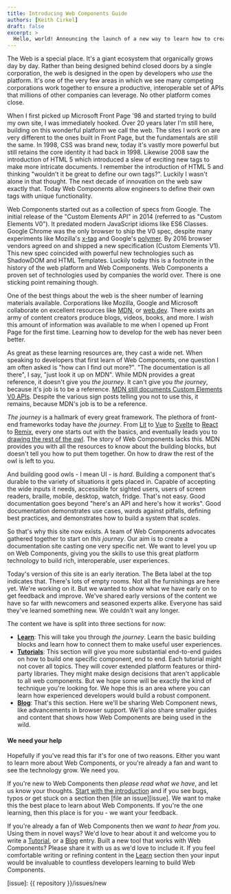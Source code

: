 ```yaml
---
title: Introducing Web Components Guide
authors: [Keith Cirkel]
draft: false
excerpt: >
  Hello, world! Announcing the launch of a new way to learn how to create Web Components.
---
```


The Web is a special place. It's a giant ecosystem that organically grows day by day. Rather than being designed behind
closed doors by a single corporation, the web is designed in the open by developers who _use_ the platform. It's one of
the very few areas in which we see many competing corporations work together to ensure a productive, interoperable set
of APIs that millions of other companies can leverage. No other platform comes close.

When I first picked up Microsoft Front Page '98 and started trying to build my own site, I was immediately hooked. Over
20 years later I'm still here, building on this wonderful platform we call the web. The sites I work on are very
different to the ones built in Front Page, but the fundamentals are still the same. In 1998, CSS was brand new, today
it's vastly more powerful but still retains the core identity it had back in 1998. Likewise 2008 saw the introduction of
HTML 5 which introduced a slew of exciting new tags to make more intricate documents. I remember the introduction of
HTML 5 and thinking "wouldn't it be great to define our own tags?". Luckily I wasn't alone in that thought. The next
decade of innovation on the web saw exactly that. Today Web Components allow engineers to define their own tags with
unique functionality.

Web Components started out as a collection of specs from Google. The initial release of the "Custom Elements API" in
2014 (referred to as "Custom Elements V0"). It predated modern JavaScript idioms like ES6 Classes. Google Chrome was the
only browser to ship the V0 spec, despite many experiments like Mozilla's [x-tag][x-tag] and Google's
[polymer][polymer]. By 2016 browser vendors agreed on and shipped a new specification (Custom Elements V1). This new
spec coincided with powerful new technologies such as ShadowDOM and HTML Templates. Luckily today this is a footnote in
the history of the web platform and Web Components. Web Components a proven set of technologies used by companies the
world over. There is one sticking point remaining though.

One of the best things about the web is the sheer number of learning materials available. Corporations like Mozilla,
Google and Microsoft collaborate on excellent resources like [MDN][mdn], or [web.dev][web-dev]. There exists an army of
content creators produce blogs, videos, books, and more. I _wish_ this amount of information was available to me when I
opened up Front Page for the first time. Learning how to develop for the web has never been better.

As great as these learning resources are, they cast a wide net. When speaking to developers that first learn of Web
Components, one question I am often asked is "how can I find out more?". "The documentation is all there", I say, "just
look it up on MDN". While MDN provides a great reference, it doesn't give you _the journey_. It can't give you _the
journey_, because it's job is to be a reference. [MDN still documents Custom Elements V0 APIs][mdn-ce-v0]. Despite the
various sign posts telling you not to use this, it remains, because MDN's job is to be a reference.

_The journey_ is a hallmark of every great framework. The plethora of front-end frameworks today have _the journey_.
From [Lit][lit] to [Vue][vue] to [Svelte][svelte] to [React][react] to [Remix][remix], every one starts out with the
basics, and eventually leads you to [drawing the rest of the owl][owl]. The story of Web Components lacks this. MDN
provides you with all the resources to know about the building blocks, but doesn't tell you how to put them together. On
how to draw the rest of the owl is left to you.

And building good owls - I mean UI - is _hard_. Building a component that's durable to the variety of situations it gets
placed in. Capable of accepting the wide inputs it needs, accessible for sighted users, users of screen readers,
braille, mobile, desktop, watch, fridge. That's not easy. Good documentation goes beyond "here's an API and here's how
it works". Good documentation demonstrates use cases, wards against pitfalls, defining best practices, and demonstrates
how to build a system that _scales_.

So that's why this site now exists. A team of Web Components advocates gathered together to start on _this journey_. Our
aim is to create a documentation site casting one very specific net. We want to level you up on Web Components, giving
you the skills to use this great platform technology to build rich, interoperable, user experiences.

Today's version of this site is an early iteration. The Beta label at the top indicates that. There's lots of empty
rooms. Not all the furnishings are here yet. We're working on it. But we wanted to show what we have early on to get
feedback and improve. We've shared early versions of the content we have so far with newcomers and seasoned experts
alike. Everyone has said they've learned something new. We couldn't wait any longer.

The content we have is split into three sections for now:

- **[Learn][learn]**: This will take you through _the journey_. Learn the basic building blocks and learn how to connect
  them to make useful user experiences.
- **[Tutorials][tutorials]**: This section will give you more substantial end-to-end guides on how to build one specific
  component, end to end. Each tutorial might not cover all topics. They will cover extended platform features or
  third-party libraries. They might make design decisions that aren't applicable to all web components. But we hope some
  will be exactly the kind of technique you're looking for. We hope this is an area where you can learn how experienced
  developers would build a robust component.
- **[Blog][blog]**: That's this section. Here we'll be sharing Web Component news, like advancements in browser support.
  We'll also share smaller guides and content that shows how Web Components are being used in the wild.

#### We need your help

Hopefully if you've read this far it's for one of two reasons. Either you want to learn more about Web Components, or
you're already a fan and want to see the technology grow. We need you.

If you're new to Web Components then _please read what we have_, and let us know your thoughts. [Start with the
introduction][learn] and if you see bugs, typos or get stuck on a section then [file an issue][issue]. We want to make
this the best place to learn about Web Components. If you're the one learning, then this place is for you - we want your
feedback.

If you're already a fan of Web Components then we _want to hear from you_. Using them in novel ways? We'd love to hear
about it and welcome you to write a [Tutorial][tutorials], or a [Blog][blog] entry. Built a new tool that works with Web
Components? Please share it with us as we'd love to include it. If you feel comfortable writing or refining content in
the [Learn][learn] section then your input would be invaluable to countless developers learning to build Web Components.

[x-tag]: http://x-tag.github.io/
[polymer]: https://polymer-library.polymer-project.org/
[mdn]: https://developer.mozilla.org/en-US/
[web-dev]: https://web.dev/
[mdn-ce-v0]: https://developer.mozilla.org/en-US/docs/Web/API/Document/registerElement
[lit]: https://lit.dev/docs/
[vue]: https://vuejs.org/guide/introduction.html
[svelte]: https://svelte.dev/tutorial/basics
[react]: https://reactjs.org/docs/getting-started.html
[remix]: https://remix.run/docs/en/v1
[owl]: https://knowyourmeme.com/memes/how-to-draw-an-owl
[learn]: /learn/
[tutorials]: /tutorials/
[blog]: /blog/

[issue]: {{ repository }}/issues/new
